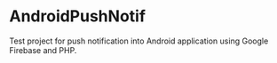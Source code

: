 # AndroidPushNotif
Test project for push notification into Android application using Google Firebase and PHP.
